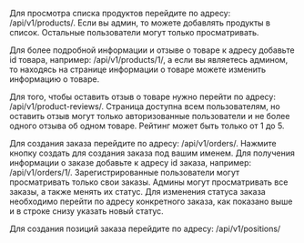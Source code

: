 Для просмотра списка продуктов перейдите по адресу: /api/v1/products/. Если вы админ, то можете добавлять продукты в
список. Остальные пользователи могут только просматривать.

Для более подробной информации и отзыве о товаре к адресу 
добавьте id товара, например: /api/v1/products/1/, а если вы являетесь админом, то находясь на странице информации о 
товаре можете изменить информацию о товаре. 

Для того, чтобы оставить отзыв о товаре нужно перейти по адресу: /api/v1/product-reviews/. Страница доступна всем 
пользователям, но оставить отзыв могут только авторизованные пользователи и не более одного отзыва об одном товаре. 
Рейтинг может быть только от 1 до 5.

Для создания заказа перейдите по адресу: /api/v1/orders/. Нажмите кнопку создать для создания заказа под вашим именем.
Для получения информации о заказе добавьте к адресу id заказа, например: /api/v1/orders/1/. Зарегистрированные
пользователи могут просматривать только свои заказы. Админы могут просматривать все заказы, а также менять их статус.
Для изменения статуса заказа необходимо перейти по адресу конкретного заказа, как показано выше и в строке снизу указать
новый статус.

Для создания позиций заказа перейдите по адресу: /api/v1/positions/